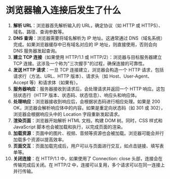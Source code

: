 # 浏览器输入连接后发生了什么

1. **解析 URL**：浏览器首先解析输入的 URL，确定协议（如 HTTP 或 HTTPS）、域名、路径、查询参数等。
2. **DNS 查询**：浏览器需要将域名解析为 IP 地址。这通常通过 DNS（域名系统）完成。如果浏览器缓存中已有域名对应的 IP 地址，则直接使用，否则会向 DNS 服务器发起查询。
3. **建立 TCP 连接**（如果使用 HTTP/1.1 或 HTTP/2）：浏览器与目标服务器建立 TCP 连接。这涉及一个称为"三次握手"的过程，确保连接的可靠性。
4. **发送 HTTP 请求**：一旦 TCP 连接建立，浏览器会构造一个 HTTP 请求，包括请求行（方法、URL、HTTP 版本）、请求头（如 Host、User-Agent、Accept 等）和请求体（如果有）。
5. **服务器响应**：服务器接收到请求后，会处理请求并返回一个 HTTP 响应。这包括状态行（HTTP 版本、状态码、状态信息）、响应头和响应体。
6. **处理响应**：浏览器接收到响应后，会根据状态码进行相应处理。如果是 200 OK，浏览器会解析响应体中的内容。如果是重定向状态码（如 301 或 302），浏览器会根据响应头中的 Location 字段重新发起请求。
7. **渲染页面**：浏览器开始解析 HTML 文档，构建 DOM 树。同时，CSS 样式和 JavaScript 脚本也会被加载和执行，以完成页面的渲染。
8. **加载资源**：页面中的图片、视频、音频等资源也会被加载。浏览器可能会并行加载多个资源以提高效率。
9. **页面交互**：页面加载完成后，用户可以与页面进行交互，如点击链接、填写表单等。
10. **关闭连接**：在 HTTP/1.1 中，如果使用了 Connection: close 头部，连接会在传输完成后关闭。在 HTTP/2 中，连接可以复用，多个请求可以在同一连接上并行传输。
